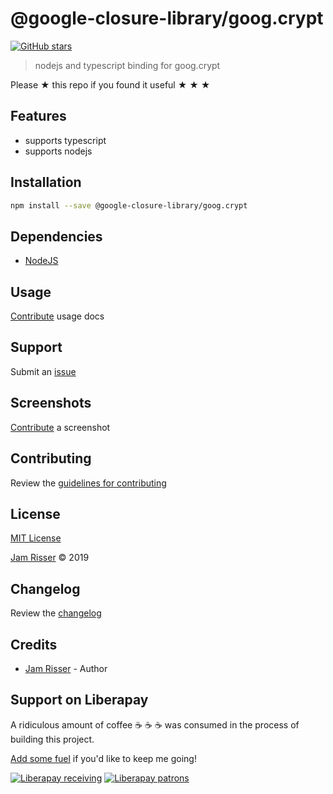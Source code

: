 # @google-closure-library/goog.crypt

[![GitHub stars](https://img.shields.io/github/stars/codejamninja/@google-closure-library/goog.crypt.svg?style=social&label=Stars)](https://github.com/codejamninja/google-closure-library)

> nodejs and typescript binding for goog.crypt

Please ★ this repo if you found it useful ★ ★ ★

## Features

- supports typescript
- supports nodejs

## Installation

```sh
npm install --save @google-closure-library/goog.crypt
```

## Dependencies

- [NodeJS](https://nodejs.org)

## Usage

[Contribute](https://github.com/codejamninja/google-closure-library/blob/master/CONTRIBUTING.md) usage docs

## Support

Submit an [issue](https://github.com/codejamninja/google-closure-library/issues/new)

## Screenshots

[Contribute](https://github.com/codejamninja/google-closure-library/blob/master/CONTRIBUTING.md) a screenshot

## Contributing

Review the [guidelines for contributing](https://github.com/codejamninja/google-closure-library/blob/master/CONTRIBUTING.md)

## License

[MIT License](https://github.com/codejamninja/google-closure-library/blob/master/LICENSE)

[Jam Risser](https://codejam.ninja) © 2019

## Changelog

Review the [changelog](https://github.com/codejamninja/google-closure-library/blob/master/CHANGELOG.md)

## Credits

- [Jam Risser](https://codejam.ninja) - Author

## Support on Liberapay

A ridiculous amount of coffee ☕ ☕ ☕ was consumed in the process of building this project.

[Add some fuel](https://liberapay.com/codejamninja/donate) if you'd like to keep me going!

[![Liberapay receiving](https://img.shields.io/liberapay/receives/codejamninja.svg?style=flat-square)](https://liberapay.com/codejamninja/donate)
[![Liberapay patrons](https://img.shields.io/liberapay/patrons/codejamninja.svg?style=flat-square)](https://liberapay.com/codejamninja/donate)
